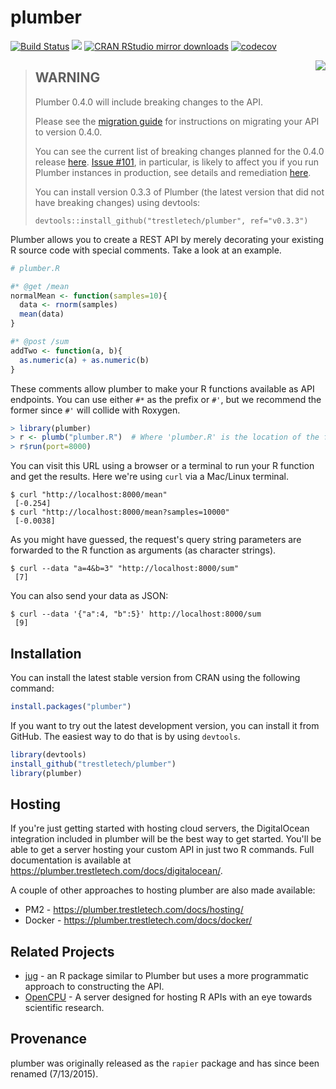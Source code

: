 # plumber

[![Build Status](https://travis-ci.org/trestletech/plumber.svg?branch=master)](https://travis-ci.org/trestletech/plumber)
[![](https://www.r-pkg.org/badges/version/plumber)](https://www.r-pkg.org/pkg/plumber)
[![CRAN RStudio mirror downloads](https://cranlogs.r-pkg.org/badges/plumber?color=brightgreen)](https://www.r-pkg.org/pkg/plumber)
[![codecov](https://codecov.io/gh/trestletech/plumber/branch/master/graph/badge.svg)](https://codecov.io/gh/trestletech/plumber)

<img align="right" src="https://plumber.trestletech.com/components/images/plumber.png" />

> ## WARNING
> Plumber 0.4.0 will include breaking changes to the API.
> 
> Please see the [migration guide](https://book.rplumber.io/plumber-0-4-0-migration-guide) for instructions on migrating your API to version 0.4.0.
> 
> You can see the current list of breaking changes planned for the 0.4.0 release [here](https://github.com/trestletech/plumber/issues?utf8=%E2%9C%93&q=is%3Aissue%20label%3Abreaking%20milestone%3A0.4.0). [Issue #101](https://github.com/trestletech/plumber/issues/101), in particular, is likely to affect you if you run Plumber instances in production, see details and remediation [here](https://github.com/trestletech/plumber/issues/101).
>
> You can install version 0.3.3 of Plumber (the latest version that did not have breaking changes) using devtools:
> 
> ```
> devtools::install_github("trestletech/plumber", ref="v0.3.3")
> ```

Plumber allows you to create a REST API by merely decorating your existing R source code with special comments. Take a look at an example.

```r
# plumber.R

#* @get /mean
normalMean <- function(samples=10){
  data <- rnorm(samples)
  mean(data)
}

#* @post /sum
addTwo <- function(a, b){
  as.numeric(a) + as.numeric(b)
}
```

These comments allow plumber to make your R functions available as API endpoints. You can use either `#*` as the prefix or `#'`, but we recommend the former since `#'` will collide with Roxygen. 

```r
> library(plumber)
> r <- plumb("plumber.R")  # Where 'plumber.R' is the location of the file shown above
> r$run(port=8000)
```

You can visit this URL using a browser or a terminal to run your R function and get the results. Here we're using `curl` via a Mac/Linux terminal.

```
$ curl "http://localhost:8000/mean"
 [-0.254]
$ curl "http://localhost:8000/mean?samples=10000"
 [-0.0038]
```  

As you might have guessed, the request's query string parameters are forwarded to the R function as arguments (as character strings).

```
$ curl --data "a=4&b=3" "http://localhost:8000/sum"
 [7]
```

You can also send your data as JSON:

```
$ curl --data '{"a":4, "b":5}' http://localhost:8000/sum
 [9]
```

## Installation

You can install the latest stable version from CRAN using the following command:

```r
install.packages("plumber")
```

If you want to try out the latest development version, you can install it from GitHub. The easiest way to do that is by using `devtools`.

```r
library(devtools)
install_github("trestletech/plumber")
library(plumber)
```

## Hosting

If you're just getting started with hosting cloud servers, the DigitalOcean integration included in plumber will be the best way to get started. You'll be able to get a server hosting your custom API in just two R commands. Full documentation is available at https://plumber.trestletech.com/docs/digitalocean/.

A couple of other approaches to hosting plumber are also made available:
 - PM2 - https://plumber.trestletech.com/docs/hosting/
 - Docker - https://plumber.trestletech.com/docs/docker/

## Related Projects

 - [jug](http://bart6114.github.io/jug/index.html) - an R package similar to Plumber but uses a more programmatic approach to constructing the API.
 - [OpenCPU](https://www.opencpu.org/) - A server designed for hosting R APIs with an eye towards scientific research.

## Provenance

plumber was originally released as the `rapier` package and has since been renamed (7/13/2015).
